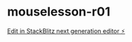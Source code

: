 # mouselesson-r01

[Edit in StackBlitz next generation editor ⚡️](https://stackblitz.com/~/github.com/tamatrading/mouselesson-r01)